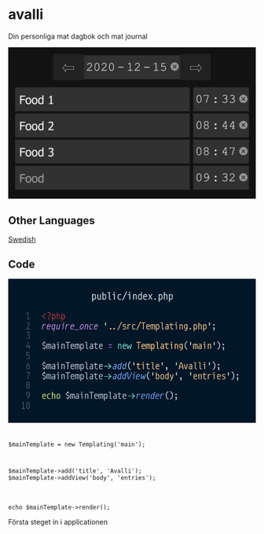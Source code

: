 # avalli
Din personliga mat dagbok och mat journal

<img style="width: 60vw;" src="../images/example.png">


## Other Languages
[Swedish](./translations/README_sv.md)


## Code 

![index.php](../images/screenshots/public-index.png)

<code>
<?php
require_once '../src/Templating.php';

$mainTemplate = new Templating('main');

$mainTemplate->add('title', 'Avalli');
$mainTemplate->addView('body', 'entries');

echo $mainTemplate->render();
</code>

Första steget in i applicationen